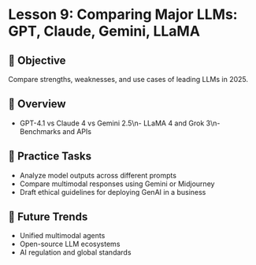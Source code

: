 # Lesson 9: Comparing Major LLMs: GPT, Claude, Gemini, LLaMA

## 🎯 Objective

Compare strengths, weaknesses, and use cases of leading LLMs in 2025.

## 🧠 Overview

- GPT-4.1 vs Claude 4 vs Gemini 2.5\n- LLaMA 4 and Grok 3\n- Benchmarks and APIs

## 🧪 Practice Tasks

- Analyze model outputs across different prompts
- Compare multimodal responses using Gemini or Midjourney
- Draft ethical guidelines for deploying GenAI in a business

## 🔮 Future Trends

- Unified multimodal agents
- Open-source LLM ecosystems
- AI regulation and global standards
